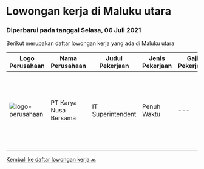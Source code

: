 
  # Lowongan kerja di Maluku utara

  ### Diperbarui pada tanggal Selasa, 06 Juli 2021

  Berikut merupakan daftar lowongan kerja yang ada di Maluku utara

  |Logo Perusahaan | Nama Perusahaan | Judul Pekerjaan | Jenis Pekerjaan | Gaji Pekerjaan | Lokasi | Deskripsi | Tanggal diunggah | Pranala |
  | -------------- | --------------- | --------------- | --------- | --------- | -------------- | ------- | ----------- | ----------- |
  |![logo-perusahaan](https://us.123rf.com/450wm/pavelstasevich/pavelstasevich1811/pavelstasevich181101027/112815900-stock-vector-no-image-available-icon-flat-vector.jpg?ver=6)|PT Karya Nusa Bersama|IT Superintendent|Penuh Waktu|---|Maluku Utara|Responsibilities &amp; Duties:IT Networking &amp; Infrastructure Provide first level support &amp; solutions to business units on desktop setup,...|Sabtu, 19 Juni 2021|https://www.jobstreet.co.id/id/job/it-superintendent-3553457?token=0~06e837f4-cc64-4de7-9ced-e370fa38d5be&sectionRank=1&jobId=jobstreet-id-job-3553457|


  [Kembali ke daftar lowongan kerja 🔙](../README.md#daftar-lowongan-kerja)
  